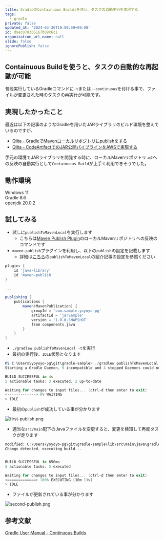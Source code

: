 ```yaml
---
title: GradleのContainuous Buildsを使い、タスクの自動実行を実現する
tags:
  - gradle
private: false
updated_at: '2024-03-30T19:59:59+09:00'
id: d9ec078365167b89c6c1
organization_url_name: null
slide: false
ignorePublish: false
---
```

## Containuous Buildを使うと、タスクの自動的な再起動が可能

普段実行しているGradleコマンドに`-t`または`--continuous`を付ける事で、ファイルが変更された時のタスクの再実行が可能です。

## 実現したかったこと

最近は以下の記事のようなGradleを用いたJARライブラリのビルド環境を整えているのですが、

- [Qiita - GradleでMavenローカルリポジトリにpublishをする](https://qiita.com/yoyoyo_pg/items/61ea8dc2e4e434f53f99)
- [Qiita - CodeArtifactでのJAR公開パイプラインをAWSで実現する](https://qiita.com/yoyoyo_pg/items/1647d65f5b4ae4ae4270)

手元の環境でJARライブラリを開発する時に、ローカルMavenリポジトリ`.m2`への反映の自動実行として`Containuous Build`が上手く利用できそうでした。

## 動作環境

Windows 11  
Gradle 8.6  
openjdk 20.0.2  

## 試してみる

- 試しに`publishToMavenLocal`を実行します
  - こちらは[Maven Publish Plugin](https://docs.gradle.org/current/userguide/publishing_maven.html#publishing_maven)のローカルMavenリポジトリへの反映のコマンドです
- `maven-publish`プラグインを利用し、以下の`publish`の設定を記載します
  - 詳細は[こちら](https://qiita.com/yoyoyo_pg/items/61ea8dc2e4e434f53f99)の`publishToMavenLocal`の紹介記事の設定を参照ください

```build.gradle
plugins {
    id 'java-library'
    id 'maven-publish'
}

...

publishing {
    publications {
        maven(MavenPublication) {
            groupId = 'com.sample.yoyoyo-pg'
            artifactId = 'jarSample'
            version = '1.0.0-SNAPSHOT'
            from components.java
        }
    }
}
```

- `./gradlew publishToMavenLocal -t`を実行
- 最初の実行後、`IDLE`状態となります

```powershell
PS C:\Users\yoyoyo-pg\git\gradle-sample> ./gradlew publishToMavenLocal -t
Starting a Gradle Daemon, 9 incompatible and 4 stopped Daemons could not be reused, use --status for details

BUILD SUCCESSFUL in 4s
5 actionable tasks: 3 executed, 2 up-to-date

Waiting for changes to input files... (ctrl-d then enter to exit)
<-------------> 0% WAITING
> IDLE

```

- 最初の`publish`が成功している事が分かります

![first-publish.png](https://qiita-image-store.s3.ap-northeast-1.amazonaws.com/0/411902/866e2c74-f219-018e-6127-b0ecfee3c5e3.png)

- 適当な`src/main`配下のJavaファイルを変更すると、変更を検知して再度タスクが走ります

```powershell
modified: C:\Users\yoyoyo-pg\git\gradle-sample\lib\src\main\java\gradle\sample\Library.java
Change detected, executing build...


BUILD SUCCESSFUL in 650ms
5 actionable tasks: 5 executed

Waiting for changes to input files... (ctrl-d then enter to exit)
<=============> 100% EXECUTING [10m 13s]
> IDLE

```

- ファイルが更新されている事が分かります

![second-publish.png](https://qiita-image-store.s3.ap-northeast-1.amazonaws.com/0/411902/765420b1-b012-f9e5-0219-9529821dbfd4.png)

## 参考文献

[Gradle User Manual - Continuous Builds](https://docs.gradle.org/current/userguide/continuous_builds.html)
